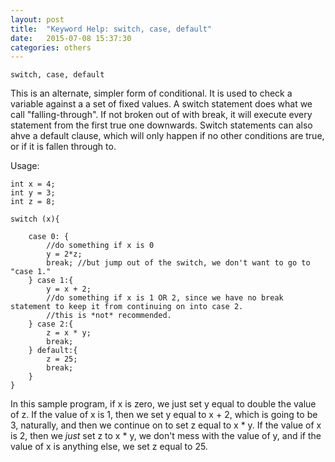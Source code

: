 ```yaml
---
layout: post
title:  "Keyword Help: switch, case, default"
date:   2015-07-08 15:37:30
categories: others
---
```


	switch, case, default

This is an alternate, simpler form of conditional. It is used to check a variable against a a set of fixed values.
A switch statement does what we call "falling-through". If not broken out of with break, it will execute every statement from the first true one downwards.
Switch statements can also ahve a default clause, which will only happen if no other conditions are true, or if it is fallen through to.

Usage:

	int x = 4;
	int y = 3;
	int z = 8;

	switch (x){

		case 0: { 
			//do something if x is 0
			y = 2*z;
			break; //but jump out of the switch, we don't want to go to "case 1."
		} case 1:{
			y = x + 2;
			//do something if x is 1 OR 2, since we have no break statement to keep it from continuing on into case 2.
			//this is *not* recommended.
		} case 2:{
			z = x * y;
			break;
		} default:{
			z = 25;
			break;
		}
	}

In this sample program, if x is zero, we just set y equal to double the value of z. If the value of x is 1, then we set y equal to x + 2, which is going to be 3, naturally, and then we continue on to set z equal to x * y. If the value of x is 2, then we *just* set z to x * y, we don't mess with the value of y, and if the value of x is anything else, we set z equal to 25.
